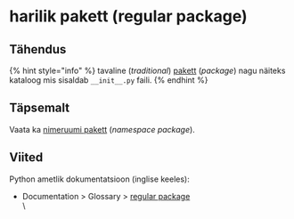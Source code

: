 # harilik pakett (regular package)

## Tähendus

{% hint style="info" %}
tavaline (_traditional_) [pakett](pakett-package.md) (_package_) nagu näiteks kataloog mis sisaldab `__init__.py` faili.
{% endhint %}

## Täpsemalt

Vaata ka [nimeruumi pakett](nimeruumi-pakett-namespace-package.md) (_namespace package_).

## Viited

Python ametlik dokumentatsioon (inglise keeles):

* Documentation > Glossary > [regular package](https://docs.python.org/3/glossary.html#term-regular-package)\
  \
